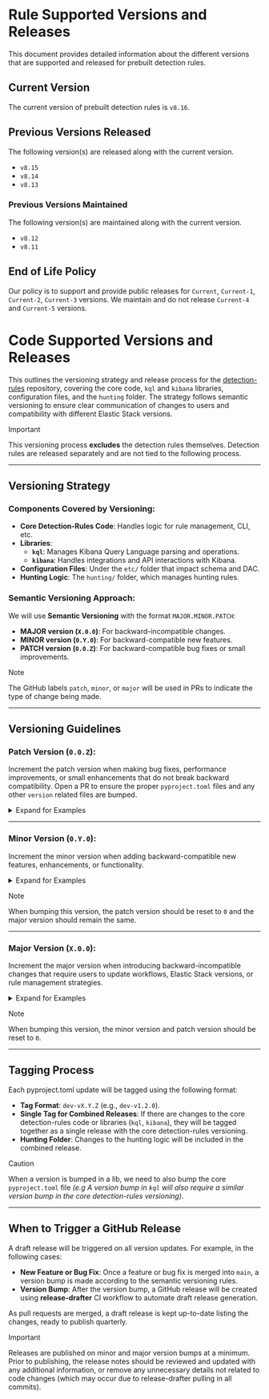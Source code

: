 # Rule Supported Versions and Releases

This document provides detailed information about the different versions that are supported and released for prebuilt detection rules.

## Current Version

The current version of prebuilt detection rules is `v8.16`.

## Previous Versions Released

The following version(s) are released along with the current version.

- `v8.15`
- `v8.14`
- `v8.13`

### Previous Versions Maintained

The following version(s) are maintained along with the current version.

- `v8.12`
- `v8.11`

## End of Life Policy

Our policy is to support and provide public releases for `Current`, `Current-1`, `Current-2`, `Current-3` versions. We maintain and do not release `Current-4` and `Current-5` versions.


# Code Supported Versions and Releases

This outlines the versioning strategy and release process for the [detection-rules](https://github.com/elastic/detection-rules) repository, covering the core code, `kql` and `kibana` libraries, configuration files, and the `hunting` folder. The strategy follows semantic versioning to ensure clear communication of changes to users and compatibility with different Elastic Stack versions.

> [!IMPORTANT]
> This versioning process **excludes** the detection rules themselves. Detection rules are released separately and are not tied to the following process.

---

## Versioning Strategy

### Components Covered by Versioning:
- **Core Detection-Rules Code**: Handles logic for rule management, CLI, etc.
- **Libraries**:
  - **`kql`**: Manages Kibana Query Language parsing and operations.
  - **`kibana`**: Handles integrations and API interactions with Kibana.
- **Configuration Files**: Under the `etc/` folder that impact schema and DAC.
- **Hunting Logic**: The `hunting/` folder, which manages hunting rules.


### Semantic Versioning Approach:
We will use **Semantic Versioning** with the format `MAJOR.MINOR.PATCH`:
- **MAJOR version (`X.0.0`)**: For backward-incompatible changes.
- **MINOR version (`0.Y.0`)**: For backward-compatible new features.
- **PATCH version (`0.0.Z`)**: For backward-compatible bug fixes or small improvements.

> [!NOTE]
> The GitHub labels `patch`, `minor`, or `major` will be used in PRs to indicate the type of change being made.

---

## Versioning Guidelines

### Patch Version (`0.0.Z`):
Increment the patch version when making bug fixes, performance improvements, or small enhancements that do not break backward compatibility. Open a PR to ensure the proper `pyproject.toml` files and any other `version` related files are bumped.

<details><summary>Expand for Examples</summary>
<p>

**Examples**:
- **Kibana Library**:
  - Minor fixes to API calls to ensure correct data retrieval.
  - Updates to the `kibana` lib without adding new features.
- **KQL Library**:
  - Small bug fixes in the query parsing logic.
  - Optimizations that don't alter functionality.
- **Core Detection-Rules Code**:
  - Fixes for CLI bugs or performance tweaks.
  - Minor enhancements to rule management that don’t require users to change workflows.
- **Hunting Folder**:
  - Bug fixes in hunting rules logic.
  - Small performance tweaks for the hunting rule management.
- **Docs Folder**:
  - Updates to documentation.
- **JSON Schemas**:
  - Recurring update to schema definitions that don't break compatibility (not .py schema updates).

</p>
</details>

---

### Minor Version (`0.Y.0`):
Increment the minor version when adding backward-compatible new features, enhancements, or functionality.

<details><summary>Expand for Examples</summary>
<p>

**Examples**:
- **Kibana Library**:
  - Adding a new API endpoint to interact with Elastic Kibana X.Y while maintaining backward compatibility with older versions.
- **KQL Library**:
  - Adding new query parsing functionality that is backward-compatible with previous Elastic Stack versions.
- **Core Detection-Rules Code**:
  - New CLI commands or functionality for managing detection rules.
  - New optional fields in rule schemas that have minimum compatibility requirements. (e.g adding `alert_suppression` with `min_compat=8.14`).
- **Hunting Folder**:
  - Adding new hunting rule management features that are optional and backward-compatible.
  - Enhancements in generating hunting rule markdown or CLI features.

</p>
</details>

> [!NOTE]
> When bumping this version, the patch version should be reset to `0` and the major version should remain the same.

---

### Major Version (`X.0.0`):
Increment the major version when introducing backward-incompatible changes that require users to update workflows, Elastic Stack versions, or rule management strategies.

<details><summary>Expand for Examples</summary>
<p>

**Examples**:
- **Kibana Library**:
  - Replacing or removing an existing API endpoint that forces users to upgrade to Elastic X.Y
- **KQL Library**:
  - Structural changes to query parsing logic that break compatibility with previous Elastic Stack versions.
- **Core Detection-Rules Code**:
  - Breaking changes to rule schema definitions or CLI workflows that require user updates.
  - Forcing users to migrate to a newer Elastic Stack version due to changes in core code or schema compatibility.
- **Hunting Folder**:
  - Major refactors of the hunting logic that break existing workflows.
  - Changes to how hunting rules are defined or managed, requiring users to adjust configurations.

</p>
</details>

> [!NOTE]
> When bumping this version, the minor version and patch version should be reset to `0`.

---

## Tagging Process

Each pyproject.toml update will be tagged using the following format:
- **Tag Format**: `dev-vX.Y.Z` (e.g., `dev-v1.2.0`).
- **Single Tag for Combined Releases**: If there are changes to the core detection-rules code or libraries (`kql`, `kibana`), they will be tagged together as a single release with the core detection-rules versioning.
- **Hunting Folder**: Changes to the hunting logic will be included in the combined release.

> [!CAUTION]
> When a version is bumped in a lib, we need to also bump the core `pyproject.toml` file *(e.g A version bump in `kql` will also require a similar version bump in the core detection-rules versioning)*.
---

## When to Trigger a GitHub Release

A draft release will be triggered on all version updates. For example, in the following cases:
- **New Feature or Bug Fix**: Once a feature or bug fix is merged into `main`, a version bump is made according to the semantic versioning rules.
- **Version Bump**: After the version bump, a GitHub release will be created using **release-drafter** CI workflow to automate draft release generation.

As pull requests are merged, a draft release is kept up-to-date listing the changes, ready to publish quarterly.

> [!IMPORTANT]
> Releases are published on minor and major version bumps at a minimum. Prior to publishing, the release notes should be reviewed and updated with any additional information, or remove any unnecessary details not related to code changes (which may occur due to release-drafter pulling in all commits).
